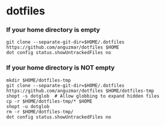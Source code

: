 # dotfiles

### If your home directory is empty
```shell
git clone --separate-git-dir=$HOME/.dotfiles https://github.com/anguzmar/dotfiles $HOME
dot config status.showUntrackedFiles no
```

### If your home directory is **NOT** empty
```shell
mkdir $HOME/dotfiles-tmp
git clone --separate-git-dir=$HOME/.dotfiles https://github.com/anguzmar/dotfiles $HOME/dotfiles-tmp
shopt -s dotglob  # Allow globbing to expand hidden files 
cp -r $HOME/dotfiles-tmp/* $HOME
shopt -u dotglob
rm -r $HOME/dotfiles-tmp/
dot config status.showUntrackedFiles no
```
